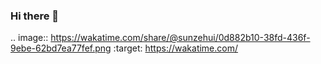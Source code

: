### Hi there 👋

.. image:: https://wakatime.com/share/@sunzehui/0d882b10-38fd-436f-9ebe-62bd7ea77fef.png
    :target: https://wakatime.com/
